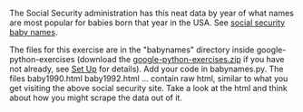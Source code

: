 The Social Security administration has this neat data by year of what names are most popular for babies born that year in the USA. See [social security baby names](http://www.socialsecurity.gov/OACT/babynames/).

The files for this exercise are in the "babynames" directory inside google-python-exercises (download the [google-python-exercises.zip](https://developers.google.com/edu/python/google-python-exercises.zip) if you have not already, see [Set Up](https://developers.google.com/edu/python/set-up) for details). Add your code in babynames.py. The files baby1990.html baby1992.html ... contain raw html, similar to what you get visiting the above social security site. Take a look at the html and think about how you might scrape the data out of it.
